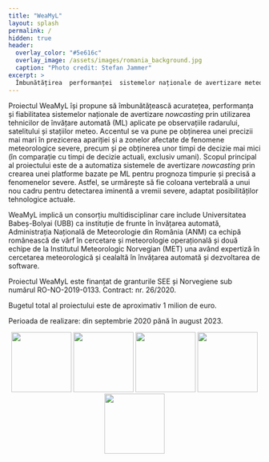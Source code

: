 ```yaml
---
title: "WeaMyL"
layout: splash
permalink: /
hidden: true
header:
  overlay_color: "#5e616c"
  overlay_image: /assets/images/romania_background.jpg
  caption: "Photo credit: Stefan Jammer"
excerpt: >
  Îmbunătățirea  performanței  sistemelor naționale de avertizare meteorologică prin utilizarea tehnicilor de învățare profundă aplicate pe date radar, satelit și observații meteorologice
---
```


Proiectul WeaMyL își propune să îmbunătățească acuratețea, performanța și fiabilitatea sistemelor naționale de avertizare _nowcasting_ prin utilizarea tehnicilor de învățare automată (ML) aplicate pe observațiile radarului, satelitului și stațiilor meteo.
Accentul se va pune pe obținerea unei precizii mai mari în prezicerea apariției și a zonelor afectate de fenomene meteorologice severe, precum și pe obținerea unor timpi de decizie mai mici (în comparație cu timpi de decizie actuali, exclusiv umani).
Scopul principal al proiectului este de a automatiza sistemele de avertizare _nowcasting_ prin crearea unei platforme bazate pe ML pentru prognoza timpurie și precisă a fenomenelor severe. Astfel, se urmărește să fie coloana vertebrală a unui nou cadru pentru detectarea iminentă a vremii severe, adaptat posibilităților tehnologice actuale.

WeaMyL implică un consorțiu multidisciplinar care include Universitatea Babeș-Bolyai (UBB) ca instituție de frunte în învățarea automată, Administrația Națională de Meteorologie din România (ANM) ca echipă românească de vârf în cercetare și meteorologie operațională și două echipe de la Institutul Meteorologic Norvegian (MET) una având expertiză în cercetarea meteorologică și cealaltă în învățarea automată și dezvoltarea de software.

Proiectul WeaMyL este finanțat de granturile SEE și Norvegiene sub numărul RO-NO-2019-0133. Contract: nr. 26/2020.

Bugetul total al proiectului este de aproximativ 1 milion de euro.

Perioada de realizare: din septembrie 2020 până în august 2023.

<p align="center">
<img src="https://weamyl.met.no/assets/images/Norway_grants.png" width="120" height="120"/>
<img src="https://weamyl.met.no/assets/images/uefiscdi-logo-full-RO.png" width="120" height="120"/>
<img src="https://weamyl.met.no/assets/images/ubb.png" width="120" height="120"/>
<img src="https://weamyl.met.no/assets/images/anm.png" width="120" height="120"/>
<img src="https://weamyl.met.no/assets/images/met.png" width="120" height="120"/>
</p>
